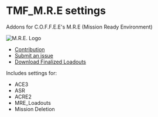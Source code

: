 # TMF_M.R.E settings
Addons for C.O.F.F.E.E's M.R.E (Mission Ready Environment)

![M.R.E. Logo](https://puu.sh/y7Bgd.png)


* [Contribution](https://github.com/coffeearma/TMF_M.R.E-settings/blob/master/CONTRIBUTING.md)
* [Submit an issue](https://github.com/coffeearma/TMF_M.R.E-settings/issues)
* [Download Finalized Loadouts](https://github.com/coffeearma/TMF_M.R.E-settings/releases)


Includes settings for:
- ACE3
- ASR
- ACRE2
- MRE_Loadouts
- Mission Deletion
